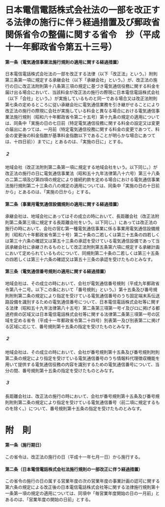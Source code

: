 # 日本電信電話株式会社法の一部を改正する法律の施行に伴う経過措置及び郵政省関係省令の整備に関する省令　抄（平成十一年郵政省令第五十三号）
#### 第一条（電気通信事業法施行規則の適用に関する経過措置）
日本電信電話株式会社法の一部を改正する法律（以下「改正法」という。）附則第三条第一項に規定する承継会社（以下「承継会社」という。）が、改正法の施行の日に改正法附則第十八条第三項の規定に基づき電気通信役務に関する料金を届け出る場合において、当該料金が改正法の施行の際現に日本電信電話株式会社（以下「会社」という。）が実施しているものと同一である場合又は改正法附則第七条の定めるところに従い承継会社に電気通信業務を引き継がせることにより改正法の施行の際現に会社が実施している料金と異なる場合における電気通信事業法施行規則（昭和六十年郵政省令第二十五号）第十九条の規定の適用については、同条中「実施の日の七日前（特定電気通信役務に関する料金の設定又は変更の届出にあつては、一月前（特定電気通信役務に関する料金の変更であつて、料金の変更後の料金指数が基準料金指数以下であることが明らかな場合にあつては、十四日前））までに」とあるのは、「実施の日に」とする。
##### ２
地域会社（改正法附則第二条第一項に規定する地域会社をいう。以下同じ。）が改正法の施行の日に電気通信事業法（昭和五十九年法律第八十六号）第三十八条の二第二項及び第四項の規定により接続約款を定める場合における電気通信事業法施行規則第二十三条の八の規定の適用については、同条中「実施の日の十日前から」とあるのは、「実施の日から」とする。
#### 第二条（事業用電気通信設備規則の適用に関する経過措置）
承継会社は、地域会社にあってはその成立の時において、長距離会社（改正法附則第二条第三項に規定する長距離会社をいう。以下同じ。）にあっては改正法の施行の時において、会社の営む第一種電気通信事業に係る事業用電気通信設備規則（昭和六十年郵政省令第三十号）第二十条の二若しくは第三十五条の四若しくは第三十六条の確認又は第五十三条の承認を受けている電気通信設備であって当該承継会社に承継されるものとして改正法附則第五条第六項に規定する承継計画において定められているものについて、同規則第二十条の二若しくは第三十五条の四若しくは第三十六条の確認又は第五十三条の承認を受けたものとみなす。
#### 第三条（電気通信番号規則の適用に関する経過措置）
地域会社は、その成立の時において、会社が電気通信番号規則（平成九年郵政省令第八十二号。以下この条において「番号規則」という。）第十五条及び番号規則附則第二条の規定により指定を受けている電気通信番号のうち固定端末系伝送路設備を識別するための電気通信番号について、日本電信電話株式会社等に関する法律（昭和五十九年法律第八十五号）第二条第三項第一号イ及びロに掲げる都道府県の区域又は日本電信電話株式会社等に関する法律第二条第三項第一号の区域を定める省令（平成十一年郵政省令第二十四号）別表第一及び別表第二に掲げる区域に応じて、番号規則第十五条の指定を受けたものとみなす。
##### ２
地域会社は、その成立の時において、会社が番号規則第十五条及び番号規則附則第二条の規定により指定を受けている電気通信番号のうち情報料代理徴収機能を用いて提供する電気通信役務の内容を識別するための電気通信番号について、当分の間、番号規則第十五条の指定を受けたものとみなす。
##### ３
長距離会社は、改正法の施行の時において、会社が番号規則第十五条及び番号規則附則第二条の規定により指定を受けている電気通信番号（前二項に規定するものを除く。）について、番号規則第十五条の指定を受けたものとみなす。
# 附　則
#### 第一条（施行期日）
この省令は、改正法の施行の日（平成十一年七月一日）から施行する。
#### 第二条（日本電信電話株式会社法施行規則の一部改正に伴う経過措置）
この省令の施行の日の属する営業年度の次の営業年度の事業計画の認可に関する第六条の規定による改正後の日本電信電話株式会社等に関する法律施行規則第十一条第一項の規定の適用については、同項中「毎営業年度開始の日の一月前」とあるのは、「営業年度の開始の日前」とする。

